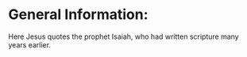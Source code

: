 # General Information:

Here Jesus quotes the prophet Isaiah, who had written scripture many years earlier.
